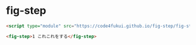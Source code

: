 # fig-step
 
```html
<script type="module" src="https://code4fukui.github.io/fig-step/fig-step.js"></script>

<fig-step>1 これこれをする</fig-step>
```

